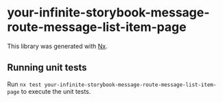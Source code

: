 # your-infinite-storybook-message-route-message-list-item-page

This library was generated with [Nx](https://nx.dev).

## Running unit tests

Run `nx test your-infinite-storybook-message-route-message-list-item-page` to execute the unit tests.
